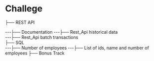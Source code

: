 # Challege
├── REST API

---├── Documentation
---├── Rest_Api historical data     
---├── Rest_Api batch transactions    
├── SQL             
---├── Number of employees 
---├── List of ids, name and number of employees
├── Bonus Track
